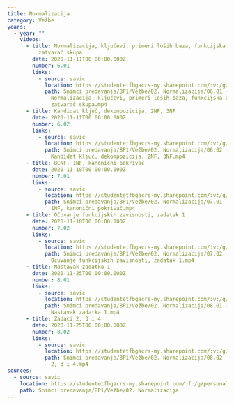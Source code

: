 ```yaml
---
title: Normalizacija
category: Vežbe
years:
  - year: ""
    videos:
      - title: Normalizacija, ključevi, primeri loših baza, funkcijska zavisnost,
          zatvarač skupa
        date: 2020-11-11T00:00:00.000Z
        number: 6.01
        links:
          - source: savic
            location: https://studentetfbgacrs-my.sharepoint.com/:v:/g/personal/sa190595d_student_etf_bg_ac_rs/EXsc6HO_TblElQ2UFttVeL0BAJp4sCQai9NoMhWOARel0Q
            path: Snimci predavanja/BP1/Vežbe/02. Normalizacija/06.01 - 2020-11-11 -
              Normalizacija, ključevi, primeri loših baza, funkcijska zavisnost,
              zatvarač skupa.mp4
      - title: Kandidat ključ, dekompozicija, 2NF, 3NF
        date: 2020-11-11T00:00:00.000Z
        number: 6.02
        links:
          - source: savic
            location: https://studentetfbgacrs-my.sharepoint.com/:v:/g/personal/sa190595d_student_etf_bg_ac_rs/EUy2K8Xe1WZFhyDV1n_77yYBUYXYEAFa-N4cFP6qHI6hGA
            path: Snimci predavanja/BP1/Vežbe/02. Normalizacija/06.02 - 2020-11-11 -
              Kandidat ključ, dekompozicija, 2NF, 3NF.mp4
      - title: BCNF, 1NF, kanonični pokrivač
        date: 2020-11-18T00:00:00.000Z
        number: 7.01
        links:
          - source: savic
            location: https://studentetfbgacrs-my.sharepoint.com/:v:/g/personal/sa190595d_student_etf_bg_ac_rs/EZhVwfdlYTdNpBB2rRKIbOABDQUIDnDmHAkJoV3YG8ofMQ
            path: Snimci predavanja/BP1/Vežbe/02. Normalizacija/07.01 - 2020-11-18 - BCNF,
              1NF, kanonični pokrivač.mp4
      - title: Očuvanje funkcijskih zavisnosti, zadatak 1
        date: 2020-11-18T00:00:00.000Z
        number: 7.02
        links:
          - source: savic
            location: https://studentetfbgacrs-my.sharepoint.com/:v:/g/personal/sa190595d_student_etf_bg_ac_rs/EX-T7k3QKLFOvZN9kYk5mOsBV9l-h-nZUN7xKYMgoYNjZQ
            path: Snimci predavanja/BP1/Vežbe/02. Normalizacija/07.02 - 2020-11-18 -
              Očuvanje funkcijskih zavisnosti, zadatak 1.mp4
      - title: Nastavak zadatka 1
        date: 2020-11-25T00:00:00.000Z
        number: 8.01
        links:
          - source: savic
            location: https://studentetfbgacrs-my.sharepoint.com/:v:/g/personal/sa190595d_student_etf_bg_ac_rs/ESBgERAJZEpBldzZS19zh28BpK5a3GVFfjt2h6d1vAtR_w
            path: Snimci predavanja/BP1/Vežbe/02. Normalizacija/08.01 - 2020-11-25 -
              Nastavak zadatka 1.mp4
      - title: Zadaci 2, 3 i 4
        date: 2020-11-25T00:00:00.000Z
        number: 8.02
        links:
          - source: savic
            location: https://studentetfbgacrs-my.sharepoint.com/:v:/g/personal/sa190595d_student_etf_bg_ac_rs/EVeE0EToKgJIvyf2dKgQvrQBmmYFY8uUWF2Akr6CHjLwUw
            path: Snimci predavanja/BP1/Vežbe/02. Normalizacija/08.02 - 2020-11-25 - Zadaci
              2, 3 i 4.mp4
sources:
  - source: savic
    location: https://studentetfbgacrs-my.sharepoint.com/:f:/g/personal/sa190595d_student_etf_bg_ac_rs/EoOMXa2wweVFujFDrtiMp4gBJYpolUvZkpHqs0zgXOwA8g
    path: Snimci predavanja/BP1/Vežbe/02. Normalizacija
---
```



